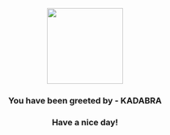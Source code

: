 <p align="center">
            <img src="https://raw.githubusercontent.com/PokeAPI/sprites/master/sprites/pokemon/64.png" width="150" height="150">
          </p>
          <h3 align="center">You have been greeted by - <b>KADABRA</b></h3>
          <h3 align="center">Have a nice day!</h3>

